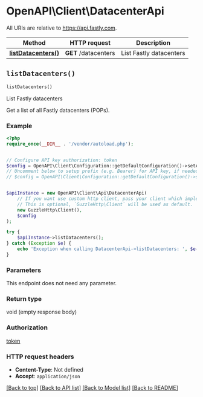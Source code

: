 # OpenAPI\Client\DatacenterApi

All URIs are relative to https://api.fastly.com.

Method | HTTP request | Description
------------- | ------------- | -------------
[**listDatacenters()**](DatacenterApi.md#listDatacenters) | **GET** /datacenters | List Fastly datacenters


## `listDatacenters()`

```php
listDatacenters()
```

List Fastly datacenters

Get a list of all Fastly datacenters (POPs).

### Example

```php
<?php
require_once(__DIR__ . '/vendor/autoload.php');


// Configure API key authorization: token
$config = OpenAPI\Client\Configuration::getDefaultConfiguration()->setApiKey('Fastly-Key', 'YOUR_API_KEY');
// Uncomment below to setup prefix (e.g. Bearer) for API key, if needed
// $config = OpenAPI\Client\Configuration::getDefaultConfiguration()->setApiKeyPrefix('Fastly-Key', 'Bearer');


$apiInstance = new OpenAPI\Client\Api\DatacenterApi(
    // If you want use custom http client, pass your client which implements `GuzzleHttp\ClientInterface`.
    // This is optional, `GuzzleHttp\Client` will be used as default.
    new GuzzleHttp\Client(),
    $config
);

try {
    $apiInstance->listDatacenters();
} catch (Exception $e) {
    echo 'Exception when calling DatacenterApi->listDatacenters: ', $e->getMessage(), PHP_EOL;
}
```

### Parameters

This endpoint does not need any parameter.

### Return type

void (empty response body)

### Authorization

[token](../../README.md#token)

### HTTP request headers

- **Content-Type**: Not defined
- **Accept**: `application/json`

[[Back to top]](#) [[Back to API list]](../../README.md#endpoints)
[[Back to Model list]](../../README.md#models)
[[Back to README]](../../README.md)
